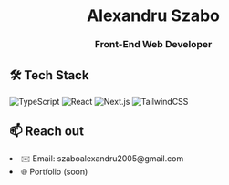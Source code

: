 
<h1 align="center">Alexandru Szabo</h1>
<h3 align="center">Front-End Web Developer</h3>

## 🛠️ Tech Stack
![TypeScript](https://shields.io/badge/TypeScript-3178C6?logo=TypeScript&logoColor=FFF&style=flat-square)
![React](https://img.shields.io/badge/React-20232A?style=flat&logo=react&logoColor=61DAFB)
![Next.js](https://img.shields.io/badge/Next.js-black?style=flat&logo=nextdotjs)
![TailwindCSS](https://img.shields.io/badge/TailwindCSS-06B6D4?style=flat&logo=tailwindcss&logoColor=white)

## 📫 Reach out
 <li>✉️ Email: szaboalexandru2005@gmail.com</li>
 <li>🌐 Portfolio (soon)</li>
